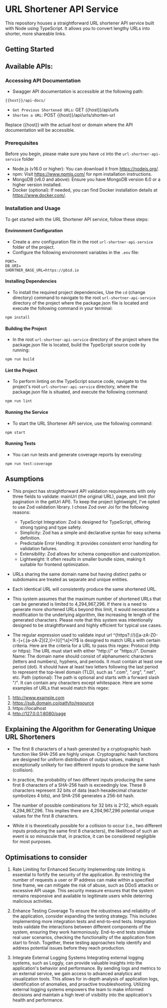 # URL Shortener API Service

This repository houses a straightforward URL shortener API service built with Node using TypeScript. It allows you to convert lengthy URLs into shorter, more shareable links.

## Getting Started

## Available APIs:
### Accessing API Documentation
- Swagger API documentation is accessible at the following path:
```
{{host}}/api-docs/
```
- `Get Previous Shortened URLs`: GET {{host}}/api/urls
- `Shorten a URL`: POST {{host}}/api/urls/shorten-url

Replace {{host}} with the actual host or domain where the API documentation will be accessible.

### Prerequisites

Before you begin, please make sure you have `cd` into  the `url-shortner-api-service` folder

- Node.js (v16.0 or higher): You can download it from https://nodejs.org/.
- npm: Visit https://www.npmjs.com/ for npm installation instructions.
- MongoDB (v6.0 and above): Ensure you have MongoDB version 6.0 or a higher version installed.
- Docker (optional): If needed, you can find Docker installation details at https://www.docker.com/.

### Installation and Usage
To get started with the URL Shortener API service, follow these steps:

#### Environment Configuration
 - Create a .env configuration file in the root `url-shortner-api-service` folder of the project.
 - Configure the following environment variables in the `.env` file:

```
PORT=
DB_URI=
SHORTNER_BASE_URL=https://pbid.io
```
#### Installing Dependencies
- To install the required project dependencies, Use the `cd` (change directory) command to navigate to the root `url-shortner-api-service` directory of the project where the package.json file is located and execute the following command in your terminal:
```
npm install
```
#### Building the Project
- In the root `url-shortner-api-service`  directory of the project where the package.json file is located, build the TypeScript source code by running:

```
npm run build
```
#### Lint the Project
- To perform linting on the TypeScript source code, navigate to the project's root `url-shortner-api-service` directory, where the package.json file is situated, and execute the following command:

```
npm run lint
```

#### Running the Service
- To start the URL Shortener API service, use the following command:
```
npm start
```
#### Running Tests
- You can run tests and generate coverage reports by executing:

```
npm run test:coverage
```

## Asumptions
 - This project has straightforward API validation requirements with only three fields to validate: mainUrl (the original URL), page, and limit (for pagination in the getUrl API). To keep the project lightweight, I've opted to use Zod validation library. I chose Zod over Joi for the following reasons:
   - TypeScript Integration: Zod is designed for TypeScript, offering strong typing and type safety.
   - Simplicity: Zod has a simple and declarative syntax for easy schema definition.
   - Predictable Error Handling: It provides consistent error handling for validation failures.
   - Extensibility: Zod allows for schema composition and customization.
   - Lightweight: It often results in smaller bundle sizes, making it suitable for frontend optimization.
- URLs sharing the same domain name but having distinct paths or subdomains are treated as separate and unique entities.
- Each identical URL will consistently produce the same shortened URL.

 - This system assumes that the maximum number of shortened URLs that can be generated is limited to 4,294,967,296. If there is a need to generate more shortened URLs beyond this limit, it would necessitate a modification to the underlying algorithm, like increasing te length of the generated characters. Please note that this system was intentionally designed to be straightforward and highly efficient for typical use cases.
 - The regular expression used to validate input url ^(https?:\/\/)([a-zA-Z0-9.-]+(\.[a-zA-Z]{2,})+)(\/[^\s]*)?$ is designed to match URLs with certain criteria. Here are the criteria for a URL to pass this regex:
Protocol (http or https):
The URL must start with either "http://" or "https://".
Domain Name:
The domain name should consist of alphanumeric characters (letters and numbers), hyphens, and periods.
It must contain at least one period (dot).
It should have at least two letters following the last period to represent the top-level domain (TLD), such as ".com", ".org", ".net", etc.
Path (optional):
  The path is optional and starts with a forward slash "/".
  It can contain any characters except whitespace.
Here are some examples of URLs that would match this regex:
 1. http://www.example.com
 2. https://sub.domain.co/path/to/resource
 3. https://localhost
 4. http://127.0.0.1:8080/page


## Explaining the Algorithm for Generating Unique URL Shorteners
- The first 8 characters of a hash generated by a cryptographic hash function like SHA-256 are highly unique. Cryptographic hash functions are designed for uniform distribution of output values, making it exceptionally unlikely for two different inputs to produce the same hash (collision).

- In practice, the probability of two different inputs producing the same first 8 characters of a SHA-256 hash is exceedingly low. These 8 characters represent 32 bits of data (each hexadecimal character symbolizes 4 bits), and SHA-256 generates a 256-bit hash.

- The number of possible combinations for 32 bits is 2^32, which equals 4,294,967,296. This implies there are 4,294,967,296 potential unique values for the first 8 characters.

- While it is theoretically possible for a collision to occur (i.e., two different inputs producing the same first 8 characters), the likelihood of such an event is so minuscule that, in practice, it can be considered negligible for most purposes.

## Optimisations to consider
1. Rate Limiting for Enhanced Security
Implementing rate limiting is essential to fortify the security of the application. By restricting the number of requests a user or IP address can make within a specified time frame, we can mitigate the risk of abuse, such as DDoS attacks or excessive API usage. This security measure ensures that the system remains responsive and available to legitimate users while deterring malicious activities.

2. Enhance Testing Coverage
To ensure the robustness and reliability of the application, consider expanding the testing strategy. This includes implementing more integration tests and end-to-end tests. Integration tests validate the interactions between different components of the system, ensuring they work harmoniously. End-to-end tests simulate real user scenarios, checking the functionality of the application from start to finish. Together, these testing approaches help identify and address potential issues before they reach production.

3. Integrate External Logging Systems
Integrating external logging systems, such as Loggly, can provide valuable insights into the application's behavior and performance. By sending logs and metrics to an external service, we gain access to advanced analytics and visualization tools. This allows for in-depth analysis of application logs, identification of anomalies, and proactive troubleshooting. Utilizing external logging systems empowers the team to make informed decisions and maintain a high level of visibility into the application's health and performance.
